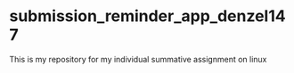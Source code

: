 # submission_reminder_app_denzel147
This is my repository for my individual summative assignment on linux
